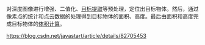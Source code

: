 对深度图像进行增强、二值化、[目标提取](http://www.chinaaet.com/tags/%E7%9B%AE%E6%A0%87%E6%8F%90%E5%8F%96)等预处理，定位出目标物体。然后，通过像素点的统计和点云数据的处理得到目标物体的面积、高度。最后由面积和高度完成目标物体的[体积计算](http://www.chinaaet.com/tags/%E4%BD%93%E7%A7%AF%E8%AE%A1%E7%AE%97)。

https://blog.csdn.net/javastart/article/details/82705453